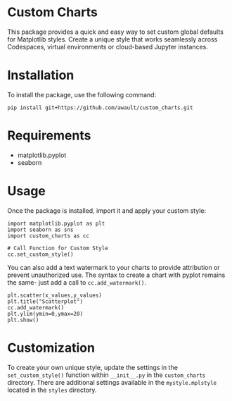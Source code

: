 # Custom Charts
This package provides a quick and easy way to set custom global defaults for Matplotlib styles. Create a unique style that works seamlessly across Codespaces, virtual environments or cloud-based Jupyter instances.

# Installation
To install the package, use the following command:

`pip install git+https://github.com/awault/custom_charts.git`

# Requirements
- matplotlib.pyplot
- seaborn


# Usage
Once the package is installed, import it and apply your custom style:

    import matplotlib.pyplot as plt
    import seaborn as sns
    import custom_charts as cc

    # Call Function for Custom Style
    cc.set_custom_style()

You can also add a text watermark to your charts to provide attribution or prevent unauthorized use. The syntax to create a chart with pyplot remains the same- just add a call to `cc.add_watermark()`.

    plt.scatter(x_values,y_values)
    plt.title("Scatterplot")
    cc.add_watermark()
    plt.ylim(ymin=0,ymax=20)
    plt.show()


# Customization
To create your own unique style, update the settings in the `set_custom_style()` function within `__init__.py` in the `custom_charts` directory. There are additional settings available in the `mystyle.mplstyle` located in the `styles` directory.







